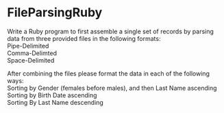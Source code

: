 # FileParsingRuby
Write a Ruby program to first assemble a single set of records by parsing data from three provided files 
in the following formats:      
  Pipe-Delimited     
  Comma-Delimted     
  Space-Delimited  

After combining the files please format the data in each of the following ways:      
  Sorting by Gender (females before males), and then Last Name ascending     
  Sorting by Birth Date ascending     
  Sorting By Last Name descending
